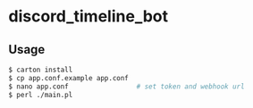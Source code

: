 # discord_timeline_bot

## Usage

```bash
$ carton install
$ cp app.conf.example app.conf
$ nano app.conf                 # set token and webhook url
$ perl ./main.pl
```